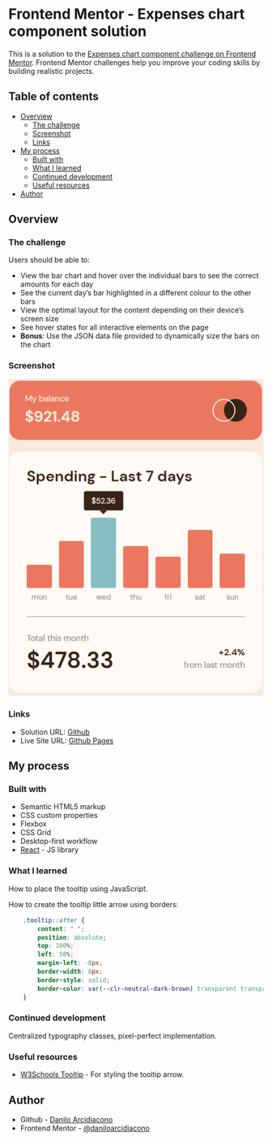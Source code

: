 # Frontend Mentor - Expenses chart component solution

This is a solution to the [Expenses chart component challenge on Frontend Mentor](https://www.frontendmentor.io/challenges/expenses-chart-component-e7yJBUdjwt). Frontend Mentor challenges help you improve your coding skills by building realistic projects. 

## Table of contents

- [Overview](#overview)
  - [The challenge](#the-challenge)
  - [Screenshot](#screenshot)
  - [Links](#links)
- [My process](#my-process)
  - [Built with](#built-with)
  - [What I learned](#what-i-learned)
  - [Continued development](#continued-development)
  - [Useful resources](#useful-resources)
- [Author](#author)

## Overview

### The challenge

Users should be able to:

- View the bar chart and hover over the individual bars to see the correct amounts for each day
- See the current day’s bar highlighted in a different colour to the other bars
- View the optimal layout for the content depending on their device’s screen size
- See hover states for all interactive elements on the page
- **Bonus**: Use the JSON data file provided to dynamically size the bars on the chart

### Screenshot

![Desktop version](./screenshot.png)

### Links

- Solution URL: [Github](https://github.com/daniloarcidiacono/frontendmentor-expenseschart)
- Live Site URL: [Github Pages](https://daniloarcidiacono.github.io/frontendmentor-expenseschart/build)

## My process

### Built with

- Semantic HTML5 markup
- CSS custom properties
- Flexbox
- CSS Grid
- Desktop-first workflow
- [React](https://reactjs.org/) - JS library

### What I learned

How to place the tooltip using JavaScript.

How to create the tooltip little arrow using borders:

```css
    .tooltip::after {
        content: " ";
        position: absolute;
        top: 100%;
        left: 50%;
        margin-left: -8px;
        border-width: 8px;
        border-style: solid;
        border-color: var(--clr-neutral-dark-brown) transparent transparent transparent;
    }
```

### Continued development

Centralized typography classes, pixel-perfect implementation.

### Useful resources

- [W3Schools Tooltip](https://www.w3schools.com/css/css_tooltip.asp) - For styling the tooltip arrow.


## Author

- Github - [Danilo Arcidiacono](https://github.com/daniloarcidiacono)
- Frontend Mentor - [@daniloarcidiacono](https://www.frontendmentor.io/profile/daniloarcidiacono)

